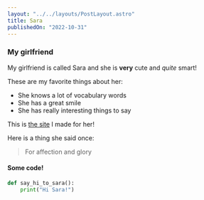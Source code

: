 ```yaml
---
layout: "../../layouts/PostLayout.astro"
title: Sara
publishedOn: "2022-10-31"
---
```


### My girlfriend

My girlfriend is called Sara and she is **very** cute and _quite_ smart!

These are my favorite things about her:

- She knows a lot of vocabulary words
- She has a great smile
- She has really interesting things to say

This is [the site](https://www.limitedgrades.com/sara) I made for her!

Here is a thing she said once:

> For affection and glory

#### Some code!

```python
def say_hi_to_sara():
    print("Hi Sara!")
```
